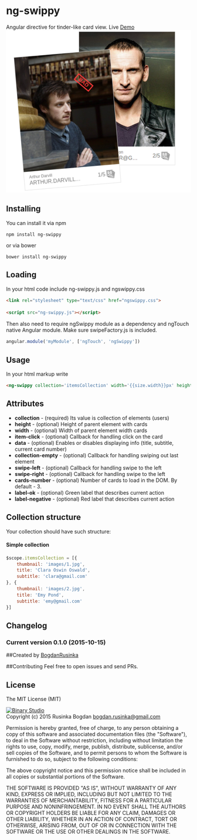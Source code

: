 # ng-swippy
Angular directive for tinder-like card view. 
Live [Demo](http://b1narystudio.github.io/ng-swippy/)
![alt text](https://github.com/B1naryStudio/ng-swippy/blob/master/title.png "ng-swippy example")

## Installing
You can install it via npm
```shell
npm install ng-swippy
```
or via bower
```shell
bower install ng-swippy
```

## Loading

In your html code include ng-swippy.js and ngswippy.css

```html
<link rel="stylesheet" type="text/css" href="ngswippy.css">

<script src="ng-swippy.js"></script>
```

Then also need to require ngSwippy module as a dependency and ngTouch native Angular module. Make sure swipeFactory.js is included.

```javascript
angular.module('myModule', ['ngTouch', 'ngSwippy'])
```

## Usage

In your html markup write

```html
<ng-swippy collection='itemsCollection' width='{{size.width}}px' height='{{size.height}}px' item-click='myCustomFunction' data='showinfo'collection-empty='swipeend' swipe-left='swipeLeft'  swipe-right='swipeRight' cards-number='2' label-ok='Cool' label-negative='Bad'></ng-swippy>
```
## Attributes

* **collection** - (required) Its value is collection of elements (users)
* **height** - (optional) Height of parent element with cards
* **width** - (optional) Width of parent element width cards
* **item-click** - (optional) Callback for handling click on the card
* **data** - (optional) Enables or disables displaying info (title, subtitle, current card number)
* **collection-empty**  - (optional) Callback for handling swiping out last element
* **swipe-left** - (optional) Callback for handling swipe to the left
* **swipe-right** - (optional) Callback for handling swipe to the left
* **cards-number** - (optional) Number of cards to load in the DOM. By default - 3.
* **label-ok** - (optional) Green label that describes current action
* **label-negative** - (optional) Red label that describes current action

## Collection structure

Your collection should have such structure:
#### Simple collection 
```javascript
$scope.itemsCollection = [{
	thumbnail: 'images/1.jpg',
	title: 'Clara Oswin Oswald',
	subtitle: 'clara@gmail.com'
}, {
	thumbnail: 'images/2.jpg',
	title: 'Emy Pond',
	subtitle: 'emy@gmail.com'
}]
```

## Changelog

### Current version 0.1.0 (2015-10-15)

##Created by [BogdanRusinka](https://github.com/BogdanRusinka) 

##Contributing
Feel free to open issues and send PRs. 

## License

The MIT License (MIT)

[![Binary Studio](http://www.binary-studio.com/wp-content/uploads/2014/11/logo.gif)](http://binary-studio.com)  
Copyright (c) 2015 Rusinka Bogdan bogdan.rusinka@gmail.com

Permission is hereby granted, free of charge, to any person obtaining a copy
of this software and associated documentation files (the "Software"), to deal
in the Software without restriction, including without limitation the rights
to use, copy, modify, merge, publish, distribute, sublicense, and/or sell
copies of the Software, and to permit persons to whom the Software is
furnished to do so, subject to the following conditions:

The above copyright notice and this permission notice shall be included in
all copies or substantial portions of the Software.

THE SOFTWARE IS PROVIDED "AS IS", WITHOUT WARRANTY OF ANY KIND, EXPRESS OR
IMPLIED, INCLUDING BUT NOT LIMITED TO THE WARRANTIES OF MERCHANTABILITY,
FITNESS FOR A PARTICULAR PURPOSE AND NONINFRINGEMENT. IN NO EVENT SHALL THE
AUTHORS OR COPYRIGHT HOLDERS BE LIABLE FOR ANY CLAIM, DAMAGES OR OTHER
LIABILITY, WHETHER IN AN ACTION OF CONTRACT, TORT OR OTHERWISE, ARISING FROM,
OUT OF OR IN CONNECTION WITH THE SOFTWARE OR THE USE OR OTHER DEALINGS IN
THE SOFTWARE.
